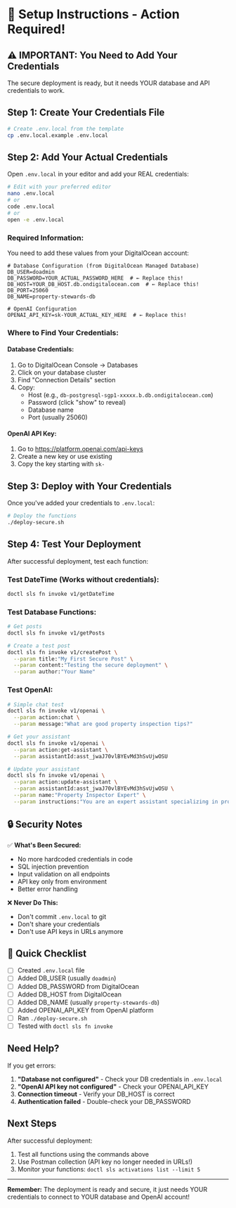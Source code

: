 # 🚀 Setup Instructions - Action Required!

## ⚠️ IMPORTANT: You Need to Add Your Credentials

The secure deployment is ready, but it needs YOUR database and API credentials to work.

## Step 1: Create Your Credentials File

```bash
# Create .env.local from the template
cp .env.local.example .env.local
```

## Step 2: Add Your Actual Credentials

Open `.env.local` in your editor and add your REAL credentials:

```bash
# Edit with your preferred editor
nano .env.local
# or
code .env.local
# or
open -e .env.local
```

### Required Information:

You need to add these values from your DigitalOcean account:

```env
# Database Configuration (from DigitalOcean Managed Database)
DB_USER=doadmin
DB_PASSWORD=YOUR_ACTUAL_PASSWORD_HERE  # ← Replace this!
DB_HOST=YOUR_DB_HOST.db.ondigitalocean.com  # ← Replace this!
DB_PORT=25060
DB_NAME=property-stewards-db

# OpenAI Configuration
OPENAI_API_KEY=sk-YOUR_ACTUAL_KEY_HERE  # ← Replace this!
```

### Where to Find Your Credentials:

#### Database Credentials:
1. Go to DigitalOcean Console → Databases
2. Click on your database cluster
3. Find "Connection Details" section
4. Copy:
   - Host (e.g., `db-postgresql-sgp1-xxxxx.b.db.ondigitalocean.com`)
   - Password (click "show" to reveal)
   - Database name
   - Port (usually 25060)

#### OpenAI API Key:
1. Go to https://platform.openai.com/api-keys
2. Create a new key or use existing
3. Copy the key starting with `sk-`

## Step 3: Deploy with Your Credentials

Once you've added your credentials to `.env.local`:

```bash
# Deploy the functions
./deploy-secure.sh
```

## Step 4: Test Your Deployment

After successful deployment, test each function:

### Test DateTime (Works without credentials):
```bash
doctl sls fn invoke v1/getDateTime
```

### Test Database Functions:
```bash
# Get posts
doctl sls fn invoke v1/getPosts

# Create a test post
doctl sls fn invoke v1/createPost \
  --param title:"My First Secure Post" \
  --param content:"Testing the secure deployment" \
  --param author:"Your Name"
```

### Test OpenAI:
```bash
# Simple chat test
doctl sls fn invoke v1/openai \
  --param action:chat \
  --param message:"What are good property inspection tips?"

# Get your assistant
doctl sls fn invoke v1/openai \
  --param action:get-assistant \
  --param assistantId:asst_jwaJ70vlBYEvMd3hSvUjwOSU

# Update your assistant
doctl sls fn invoke v1/openai \
  --param action:update-assistant \
  --param assistantId:asst_jwaJ70vlBYEvMd3hSvUjwOSU \
  --param name:"Property Inspector Expert" \
  --param instructions:"You are an expert assistant specializing in property inspection and real estate evaluation"
```

## 🔒 Security Notes

✅ **What's Been Secured:**
- No more hardcoded credentials in code
- SQL injection prevention
- Input validation on all endpoints
- API key only from environment
- Better error handling

❌ **Never Do This:**
- Don't commit `.env.local` to git
- Don't share your credentials
- Don't use API keys in URLs anymore

## 📝 Quick Checklist

- [ ] Created `.env.local` file
- [ ] Added DB_USER (usually `doadmin`)
- [ ] Added DB_PASSWORD from DigitalOcean
- [ ] Added DB_HOST from DigitalOcean
- [ ] Added DB_NAME (usually `property-stewards-db`)
- [ ] Added OPENAI_API_KEY from OpenAI platform
- [ ] Ran `./deploy-secure.sh`
- [ ] Tested with `doctl sls fn invoke`

## Need Help?

If you get errors:

1. **"Database not configured"** - Check your DB credentials in `.env.local`
2. **"OpenAI API key not configured"** - Check your OPENAI_API_KEY
3. **Connection timeout** - Verify your DB_HOST is correct
4. **Authentication failed** - Double-check your DB_PASSWORD

## Next Steps

After successful deployment:

1. Test all functions using the commands above
2. Use Postman collection (API key no longer needed in URLs!)
3. Monitor your functions: `doctl sls activations list --limit 5`

---

**Remember:** The deployment is ready and secure, it just needs YOUR credentials to connect to YOUR database and OpenAI account!